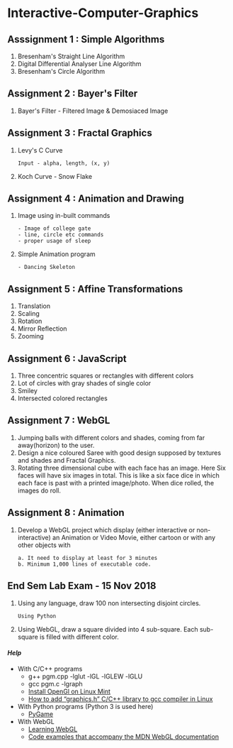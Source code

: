 #	Interactive-Computer-Graphics

##	Asssignment 1 : Simple Algorithms
1.	Bresenham's Straight Line Algorithm
2.	Digital Differential Analyser Line Algorithm
3.	Bresenham's Circle Algorithm

##	Assignment 2 : Bayer's Filter
1.	Bayer's Filter - Filtered Image & Demosiaced Image

##	Assignment 3 : Fractal Graphics
1.	Levy's C Curve
	```
	Input - alpha, length, (x, y)
	```
2.	Koch Curve - Snow Flake

##	Assignment 4 : Animation and Drawing
1.	Image using in-built commands
	```
	- Image of college gate
	- line, circle etc commands
	- proper usage of sleep
	```
2.	Simple Animation program
	```
	- Dancing Skeleton
	```

##	Assignment 5 : Affine Transformations
1.	Translation
2.	Scaling
3.	Rotation
4.	Mirror Reflection
5.	Zooming

##	Assignment 6 : JavaScript
1.	Three concentric squares or rectangles with different colors
2.	Lot of circles with gray shades of single color
3.	Smiley
4.	Intersected colored rectangles

##	Assignment 7 : WebGL
1.	Jumping balls with different colors and shades, coming from far away(horizon) to the user.
2.	Design a nice coloured Saree with good design supposed by textures and shades and Fractal Graphics.
3.	Rotating three dimensional cube with each face has an image. Here Six faces will have six images in total. This is like a six face dice in which each face is past with a printed image/photo. When dice rolled, the images do roll.

##	Assignment 8 : Animation
1.	Develop a WebGL project which display (either interactive or non-interactive) an Animation or Video Movie, either cartoon or with any other objects with
	```
	a. It need to display at least for 3 minutes
	b. Minimum 1,000 lines of executable code.
	```

##	End Sem Lab Exam - 15 Nov 2018
1.	Using any language, draw 100 non intersecting disjoint circles.
	``` 
	Using Python 
	```
2.	Using WebGL, draw a square divided into 4 sub-square. Each sub-square is filled with different color.

####	_Help_
*	With C/C++ programs
	*	g++ pgm.cpp -lglut -lGL -lGLEW -lGLU
	*	gcc pgm.c -lgraph
	*	[Install OpenGl on Linux Mint](https://www.wikihow.com/Install-Mesa-(OpenGL)-on-Linux-Mint "Install OpenGl on Linux Mint")
	*	[How to add “graphics.h” C/C++ library to gcc compiler in Linux](https://www.geeksforgeeks.org/add-graphics-h-c-library-gcc-compiler-linux/ "How to add “graphics.h” C/C++ library to gcc compiler in Linux")
*	With Python programs (Python 3 is used here)
	*	[PyGame](https://www.pygame.org/docs/)
*	With WebGL
	*	[Learning WebGL](https://github.com/gpjt/webgl-lessons)
	*	[Code examples that accompany the MDN WebGL documentation](https://github.com/mdn/webgl-examples)
